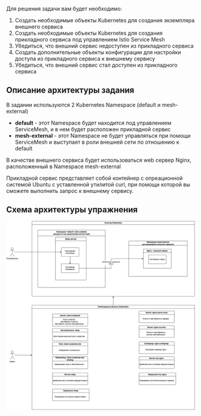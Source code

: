 Для решения задачи вам будет необходимо:

1. Создать необходимые объекты Kubernetes для создания экземпляра внешнего сервиса
1. Создать необходимые объекты Kubernetes для создания прикладного сервиса под управлением Istio Service Mesh
1. Убедиться, что внешний сервис недоступен из прикладного сервиса
1. Создать дополнительные объекты конфигурации для настройки доступа из прикладного сервиса к внешнему сервису
1. Убедиться, что внешний сервис стал доступен из прикладного сервиса

## Описание архитектуры задания

В задании используются 2 Kubernetes Namespace (default и mesh-external)

* **default** - этот Namespace будет находится под управлением ServiceMesh, и в нем будет расположен прикладной сервис
* **mesh-external** - этот Namespace не будет управляться при помощи ServiceMesh и выступает в роли внешней сети по отношению к default

В качестве внешнего сервиса будет использоваться web сервер Nginx,  расположенный в Namespace mesh-external

Прикладной сервис представляет собой контейнер с опреационной системой Ubuntu c уставленной утилитой curl, при помощи которой вы сможете выполнить запрос к внешнему сервису. 

## Схема архитектуры упражнения

![App_](./assets/architecture.png)